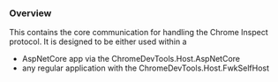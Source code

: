 ### Overview

This contains the core communication for handling the Chrome Inspect protocol.
It is designed to be either used within a
- AspNetCore app via the ChromeDevTools.Host.AspNetCore 
- any regular application with the ChromeDevTools.Host.FwkSelfHost

